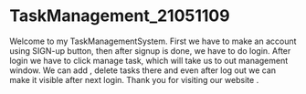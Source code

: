 # TaskManagement_21051109
Welcome to my TaskManagementSystem.
First we have to make an account using SIGN-up button, then after signup is done, we have to do login.
After login we have to click manage task, which will take us to out management window.
We can add , delete tasks there and even after log out we can make it visible after next login.
Thank you for visiting our website .
